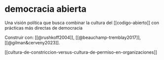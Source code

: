 # democracia abierta
Una visión política que busca combinar la cultura del [[codigo-abierto]] con prácticas más directas de democracia

Construir con: [[@rushkoff2004]], [[@beauchamp-tremblay2017]], [[@gilman&cerveny2023]].

[[cultura-de-constriccion-versus-cultura-de-permiso-en-organizaciones]]
